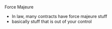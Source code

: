 
Force Majeure
- In law, many contracts have force majeure stuff
- basically stuff that is out of your control